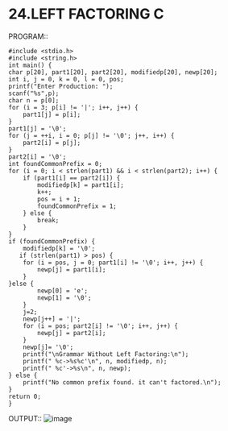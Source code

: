 # 24.LEFT FACTORING C

PROGRAM::

    #include <stdio.h>
    #include <string.h>
    int main() {
    char p[20], part1[20], part2[20], modifiedp[20], newp[20];
    int i, j = 0, k = 0, l = 0, pos;
    printf("Enter Production: ");
    scanf("%s",p);
    char n = p[0];
    for (i = 3; p[i] != '|'; i++, j++) {
        part1[j] = p[i];
    }
    part1[j] = '\0';
    for (j = ++i, i = 0; p[j] != '\0'; j++, i++) {
        part2[i] = p[j];
    }
    part2[i] = '\0';
    int foundCommonPrefix = 0;
    for (i = 0; i < strlen(part1) && i < strlen(part2); i++) {
        if (part1[i] == part2[i]) {
            modifiedp[k] = part1[i];
            k++;
            pos = i + 1;
            foundCommonPrefix = 1;
        } else {
            break;
        }
    }
    if (foundCommonPrefix) {
        modifiedp[k] = '\0';
       if (strlen(part1) > pos) {
        for (i = pos, j = 0; part1[i] != '\0'; i++, j++) {
            newp[j] = part1[i];
        }
    }else {
            newp[0] = 'e'; 
            newp[1] = '\0';
        }
        j=2;
        newp[j++] = '|';
        for (i = pos; part2[i] != '\0'; i++, j++) {
            newp[j] = part2[i];
        }
        newp[j]= '\0';
        printf("\nGrammar Without Left Factoring:\n");
        printf(" %c->%s%c'\n", n, modifiedp, n);
        printf(" %c'->%s\n", n, newp);
    } else {
        printf("No common prefix found. it can't factored.\n");
    }
    return 0;
    }

OUTPUT::
![image](https://github.com/user-attachments/assets/966d090a-03a8-4b52-8d8f-fe1230748a6e)
